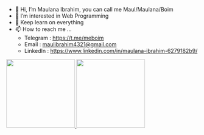 - 👋 Hi, I’m Maulana Ibrahim, you can call me Maul/Maulana/Boim
- 👀 I’m interested in Web Programming
- 🌱 Keep learn on everything 
- 📫 How to reach me ...
     - Telegram  : https://t.me/meboim
     - Email     : maulibrahim4321@gmail.com
     - LinkedIn  : https://www.linkedin.com/in/maulana-ibrahim-6279182b9/

<p align="left">
<a href="https://github.com/maulanaibrahim20">
  <img height="180em" src="https://github-readme-stats-eight-theta.vercel.app/api?username=gojalifs&show_icons=true&theme=algolia&include_all_commits=true&count_private=true"/>
  <img height="180em" src="https://github-readme-stats-eight-theta.vercel.app/api/top-langs/?username=gojalifs&layout=compact&langs_count=8&theme=algolia"/>
</a>
</p>
<!---
maulanaibrahim20/maulanaibrahim20 is a ✨ special ✨ repository because its `README.md` (this file) appears on your GitHub profile.
You can click the Preview link to take a look at your changes.
--->
